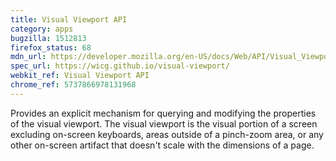 ```yaml
---
title: Visual Viewport API
category: apps
bugzilla: 1512813
firefox_status: 68
mdn_url: https://developer.mozilla.org/en-US/docs/Web/API/Visual_Viewport_API
spec_url: https://wicg.github.io/visual-viewport/
webkit_ref: Visual Viewport API
chrome_ref: 5737866978131968
---
```


Provides an explicit mechanism for querying and modifying the properties of the visual viewport. The visual viewport is the visual portion of a screen excluding on-screen keyboards, areas outside of a pinch-zoom area, or any other on-screen artifact that doesn't scale with the dimensions of a page.
